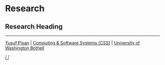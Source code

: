 
# Research

## Research Heading

***

[Yusuf Pisan](https://pisanorg.github.io/yusuf/) | [Computing & Software Systems (CSS)](https://www.uwb.edu/css) | [University of Washington Bothell](https://www.uwb.edu/)

<a target="_blank" href="mailto:pisan@uw.edu"><i class="fa fa-envelope-o"> | <a href="https://www.linkedin.com/in/pisan/"><i class="fa fa-linkedin"></i></a> | <a href="https://scholar.google.com/citations?user=eCpI_aUAAAAJ&hl=en&oi=ao"><i class="ai ai-google-scholar"></i></a>
